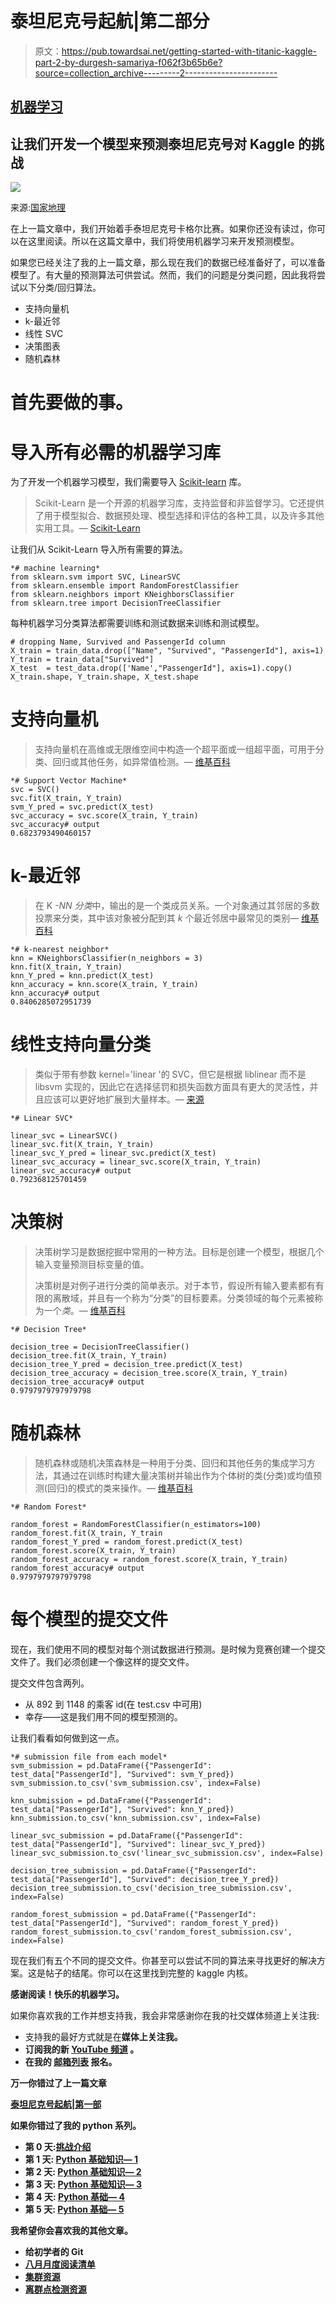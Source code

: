 # 泰坦尼克号起航|第二部分

> 原文：<https://pub.towardsai.net/getting-started-with-titanic-kaggle-part-2-by-durgesh-samariya-f062f3b65b6e?source=collection_archive---------2----------------------->

## [机器学习](https://towardsai.net/p/category/machine-learning)

## 让我们开发一个模型来预测泰坦尼克号对 Kaggle 的挑战

![](img/333a00e553e53a485599bd7522ebae02.png)

来源:[国家地理](https://www.nationalgeographic.org/media/sinking-of-the-titanic/)

在上一篇文章中，我们开始着手泰坦尼克号卡格尔比赛。如果你还没有读过，你可以在这里阅读。所以在这篇文章中，我们将使用机器学习来开发预测模型。

如果您已经关注了我的上一篇文章，那么现在我们的数据已经准备好了，可以准备模型了。有大量的预测算法可供尝试。然而，我们的问题是分类问题，因此我将尝试以下分类/回归算法。

*   支持向量机
*   k-最近邻
*   线性 SVC
*   决策图表
*   随机森林

# 首先要做的事。

# 导入所有必需的机器学习库

为了开发一个机器学习模型，我们需要导入 [Scikit-learn](https://scikit-learn.org/stable/) 库。

> Scikit-Learn 是一个开源的机器学习库，支持监督和非监督学习。它还提供了用于模型拟合、数据预处理、模型选择和评估的各种工具，以及许多其他实用工具。— [Scikit-Learn](https://scikit-learn.org/stable/getting_started.html)

让我们从 Scikit-Learn 导入所有需要的算法。

```
*# machine learning*
from sklearn.svm import SVC, LinearSVC
from sklearn.ensemble import RandomForestClassifier
from sklearn.neighbors import KNeighborsClassifier
from sklearn.tree import DecisionTreeClassifier
```

每种机器学习分类算法都需要训练和测试数据来训练和测试模型。

```
# dropping Name, Survived and PassengerId column
X_train = train_data.drop(["Name", "Survived", "PassengerId"], axis=1)
Y_train = train_data["Survived"]
X_test  = test_data.drop(['Name',"PassengerId"], axis=1).copy()
X_train.shape, Y_train.shape, X_test.shape
```

# 支持向量机

> 支持向量机在高维或无限维空间中构造一个超平面或一组超平面，可用于分类、回归或其他任务，如异常值检测。— [维基百科](https://en.wikipedia.org/wiki/Support_vector_machine)

```
*# Support Vector Machine*
svc = SVC()
svc.fit(X_train, Y_train)
svm_Y_pred = svc.predict(X_test)
svc_accuracy = svc.score(X_train, Y_train)
svc_accuracy# output
0.6823793490460157
```

# k-最近邻

> 在 K *-NN 分类*中，输出的是一个类成员关系。一个对象通过其邻居的多数投票来分类，其中该对象被分配到其 *k* 个最近邻居中最常见的类别— [维基百科](https://en.wikipedia.org/wiki/K-nearest_neighbors_algorithm)

```
*# k-nearest neighbor*
knn = KNeighborsClassifier(n_neighbors = 3)
knn.fit(X_train, Y_train)
knn_Y_pred = knn.predict(X_test)
knn_accuracy = knn.score(X_train, Y_train)
knn_accuracy# output
0.8406285072951739
```

# 线性支持向量分类

> 类似于带有参数 kernel='linear '的 SVC，但它是根据 liblinear 而不是 libsvm 实现的，因此它在选择惩罚和损失函数方面具有更大的灵活性，并且应该可以更好地扩展到大量样本。— [来源](https://scikit-learn.org/stable/modules/generated/sklearn.svm.LinearSVC.html)

```
*# Linear SVC*

linear_svc = LinearSVC()
linear_svc.fit(X_train, Y_train)
linear_svc_Y_pred = linear_svc.predict(X_test)
linear_svc_accuracy = linear_svc.score(X_train, Y_train)
linear_svc_accuracy# output
0.792368125701459
```

# 决策树

> 决策树学习是数据挖掘中常用的一种方法。目标是创建一个模型，根据几个输入变量预测目标变量的值。
> 
> 决策树是对例子进行分类的简单表示。对于本节，假设所有输入要素都有有限的离散域，并且有一个称为“分类”的目标要素。分类领域的每个元素被称为一个*类*。— [维基百科](https://en.wikipedia.org/wiki/Decision_tree_learning)

```
*# Decision Tree*

decision_tree = DecisionTreeClassifier()
decision_tree.fit(X_train, Y_train)
decision_tree_Y_pred = decision_tree.predict(X_test)
decision_tree_accuracy = decision_tree.score(X_train, Y_train)
decision_tree_accuracy# output
0.9797979797979798
```

# 随机森林

> 随机森林或随机决策森林是一种用于分类、回归和其他任务的集成学习方法，其通过在训练时构建大量决策树并输出作为个体树的类(分类)或均值预测(回归)的模式的类来操作。— [维基百科](https://en.wikipedia.org/wiki/Random_forest)

```
*# Random Forest*

random_forest = RandomForestClassifier(n_estimators=100)
random_forest.fit(X_train, Y_train
random_forest_Y_pred = random_forest.predict(X_test)
random_forest.score(X_train, Y_train)
random_forest_accuracy = random_forest.score(X_train, Y_train)
random_forest_accuracy# output
0.9797979797979798
```

# 每个模型的提交文件

现在，我们使用不同的模型对每个测试数据进行预测。是时候为竞赛创建一个提交文件了。我们必须创建一个像这样的提交文件。

提交文件包含两列。

*   从 892 到 1148 的乘客 id(在 test.csv 中可用)
*   幸存——这是我们用不同的模型预测的。

让我们看看如何做到这一点。

```
*# submission file from each model*
svm_submission = pd.DataFrame({"PassengerId": test_data["PassengerId"], "Survived": svm_Y_pred})
svm_submission.to_csv('svm_submission.csv', index=False)

knn_submission = pd.DataFrame({"PassengerId": test_data["PassengerId"], "Survived": knn_Y_pred})
knn_submission.to_csv('knn_submission.csv', index=False)

linear_svc_submission = pd.DataFrame({"PassengerId": test_data["PassengerId"], "Survived": linear_svc_Y_pred})
linear_svc_submission.to_csv('linear_svc_submission.csv', index=False)

decision_tree_submission = pd.DataFrame({"PassengerId": test_data["PassengerId"], "Survived": decision_tree_Y_pred})
decision_tree_submission.to_csv('decision_tree_submission.csv', index=False)

random_forest_submission = pd.DataFrame({"PassengerId": test_data["PassengerId"], "Survived": random_forest_Y_pred})
random_forest_submission.to_csv('random_forest_submission.csv', index=False)
```

现在我们有五个不同的提交文件。你甚至可以尝试不同的算法来寻找更好的解决方案。这是帖子的结尾。你可以在这里找到完整的 kaggle 内核。

**感谢阅读！快乐的机器学习。**

如果你喜欢我的工作并想支持我，我会非常感谢你在我的社交媒体频道上关注我:

*   支持我的最好方式就是在[](https://medium.com/@themlphdstudent)**媒体上关注我。**
*   **订阅我的新 [**YouTube 频道**](https://www.youtube.com/c/themlphdstudent) 。**
*   **在我的 [**邮箱列表**](http://eepurl.com/hampwT) 报名。**

****万一你错过了上一篇文章****

**[泰坦尼克号起航|第一部](https://medium.com/towards-artificial-intelligence/getting-started-with-titanic-kaggle-447a309f2d19)**

****如果你错过了我的 python 系列。****

*   **第 0 天:[挑战介绍](/@durgeshsamariya/100-days-of-machine-learning-code-a9074e1c42c3)**
*   **第 1 天: [Python 基础知识— 1](/the-innovation/python-basics-variables-data-types-and-list-59cea3dfe10f)**
*   **第 2 天: [Python 基础知识— 2](https://towardsdatascience.com/python-basics-2-working-with-list-tuples-dictionaries-871c6c01bb51)**
*   **第 3 天: [Python 基础知识— 3](/towards-artificial-intelligence/python-basics-3-97a8e69066e7)**
*   **第 4 天: [Python 基础— 4](/javarevisited/python-basics-4-functions-working-with-functions-classes-working-with-class-inheritance-70e0338c1b2e)**
*   **第 5 天: [Python 基础— 5](/towards-artificial-intelligence/python-basics-5-files-and-exceptions-by-durgesh-samariya-5d892d170640)**

**我希望你会喜欢我的其他文章。**

*   **给初学者的 Git**
*   **[八月月度阅读清单](/@durgeshsamariya/august-2020-monthly-machine-learning-reading-list-by-durgesh-samariya-20028aa1d5cc)**
*   **[集群资源](/towards-artificial-intelligence/a-curated-list-of-clustering-resources-fe355e0e058e)**
*   **[离群点检测资源](/dev-genius/curated-list-of-outlier-detection-resources-35ed27d0e46e)**